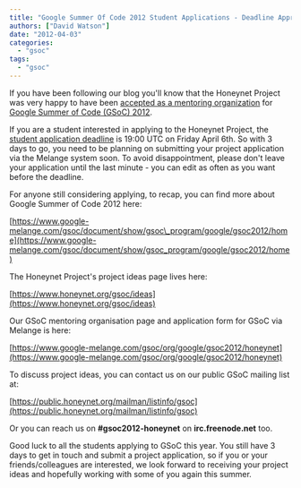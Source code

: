 ```yaml
---
title: "Google Summer Of Code 2012 Student Applications - Deadline Approaching"
authors: ["David Watson"]
date: "2012-04-03"
categories: 
  - "gsoc"
tags: 
  - "gsoc"
---
```


If you have been following our blog you'll know that the Honeynet Project was very happy to have been [accepted as a mentoring organization](/node/826) for [Google Summer of Code (GSoC) 2012](https://www.google-melange.com/gsoc/document/show/gsoc_program/google/gsoc2012/home).

If you are a student interested in applying to the Honeynet Project, the [student application deadline](https://www.google-melange.com/gsoc/events/google/gsoc2012) is 19:00 UTC on Friday April 6th. So with 3 days to go, you need to be planning on submitting your project application via the Melange system soon. To avoid disappointment, please don't leave your application until the last minute - you can edit as often as you want before the deadline.
  
For anyone still considering applying, to recap, you can find more about Google Summer of Code 2012 here:  
  
[https://www.google-melange.com/gsoc/document/show/gsoc\_program/google/gsoc2012/home](https://www.google-melange.com/gsoc/document/show/gsoc_program/google/gsoc2012/home)  
  
The Honeynet Project's project ideas page lives here:  
  
[https://www.honeynet.org/gsoc/ideas](https://www.honeynet.org/gsoc/ideas)
  
Our GSoC mentoring organisation page and application form for GSoC via Melange is here:  
  
[https://www.google-melange.com/gsoc/org/google/gsoc2012/honeynet](https://www.google-melange.com/gsoc/org/google/gsoc2012/honeynet)  
  
To discuss project ideas, you can contact us on our public GSoC mailing list at:  
  
[https://public.honeynet.org/mailman/listinfo/gsoc](https://public.honeynet.org/mailman/listinfo/gsoc)  
  
Or you can reach us on **#gsoc2012-honeynet** on **irc.freenode.net** too.  
  
Good luck to all the students applying to GSoC this year. You still have 3 days to get in touch and submit a project application, so if you or your friends/colleagues are interested, we look forward to receiving your project ideas and hopefully working with some of you again this summer.
